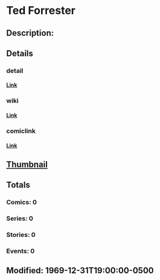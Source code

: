 # Ted Forrester
## Description: 
## Details
### detail
#### [Link](http://marvel.com/characters/2858/ted_forrester?utm_campaign=apiRef&utm_source=225578a89fc76f3d20fbffda5d17a88d)
### wiki
#### [Link](http://marvel.com/universe/Edward?utm_campaign=apiRef&utm_source=225578a89fc76f3d20fbffda5d17a88d)
### comiclink
#### [Link](http://marvel.com/comics/characters/1011000/ted_forrester?utm_campaign=apiRef&utm_source=225578a89fc76f3d20fbffda5d17a88d)
## [Thumbnail](http://i.annihil.us/u/prod/marvel/i/mg/b/40/image_not_available.jpg)
## Totals
### Comics: 0
### Series: 0
### Stories: 0
### Events: 0
## Modified: 1969-12-31T19:00:00-0500